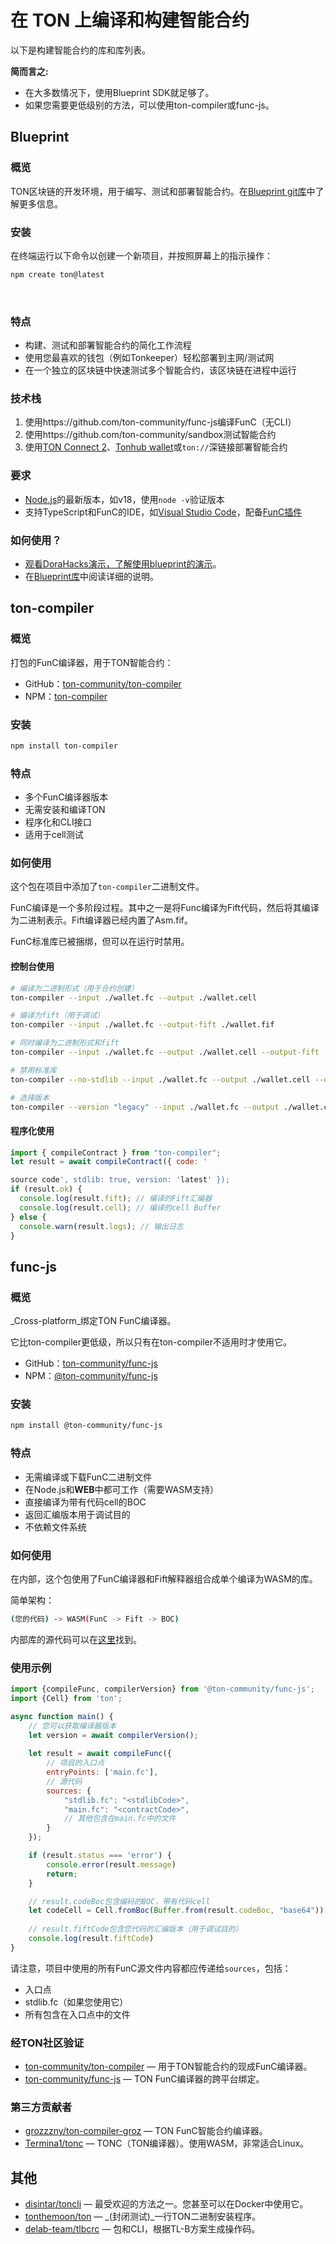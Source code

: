 # 在 TON 上编译和构建智能合约

以下是构建智能合约的库和库列表。

**简而言之:**

- 在大多数情况下，使用Blueprint SDK就足够了。
- 如果您需要更低级别的方法，可以使用ton-compiler或func-js。

## Blueprint

### 概览

TON区块链的开发环境，用于编写、测试和部署智能合约。在[Blueprint git库](https://github.com/ton-community/blueprint)中了解更多信息。

### 安装

在终端运行以下命令以创建一个新项目，并按照屏幕上的指示操作：

```bash
npm create ton@latest
```

&nbsp;

### 特点

- 构建、测试和部署智能合约的简化工作流程
- 使用您最喜欢的钱包（例如Tonkeeper）轻松部署到主网/测试网
- 在一个独立的区块链中快速测试多个智能合约，该区块链在进程中运行

### 技术栈

1. 使用https://github.com/ton-community/func-js编译FunC（无CLI）
2. 使用https://github.com/ton-community/sandbox测试智能合约
3. 使用[TON Connect 2](https://github.com/ton-connect)、[Tonhub wallet](https://tonhub.com/)或`ton://`深链接部署智能合约

### 要求

- [Node.js](https://nodejs.org)的最新版本，如v18，使用`node -v`验证版本
- 支持TypeScript和FunC的IDE，如[Visual Studio Code](https://code.visualstudio.com/)，配备[FunC插件](https://marketplace.visualstudio.com/items?itemName=tonwhales.func-vscode)

### 如何使用？

- [观看DoraHacks演示，了解使用blueprint的演示](https://www.youtube.com/watch?v=5ROXVM-Fojo)。
- 在[Blueprint库](https://github.com/ton-community/blueprint#create-a-new-project)中阅读详细的说明。

## ton-compiler

### 概览

打包的FunC编译器，用于TON智能合约：

- GitHub：[ton-community/ton-compiler](https://github.com/ton-community/ton-compiler)
- NPM：[ton-compiler](https://www.npmjs.com/package/ton-compiler)

### 安装

```bash npm2yarn
npm install ton-compiler
```

### 特点

- 多个FunC编译器版本
- 无需安装和编译TON
- 程序化和CLI接口
- 适用于cell测试

### 如何使用

这个包在项目中添加了`ton-compiler`二进制文件。

FunC编译是一个多阶段过程。其中之一是将Func编译为Fift代码，然后将其编译为二进制表示。Fift编译器已经内置了Asm.fif。

FunC标准库已被捆绑，但可以在运行时禁用。

#### 控制台使用

```bash
# 编译为二进制形式（用于合约创建）
ton-compiler --input ./wallet.fc --output ./wallet.cell

# 编译为fift（用于调试）
ton-compiler --input ./wallet.fc --output-fift ./wallet.fif

# 同时编译为二进制形式和fift
ton-compiler --input ./wallet.fc --output ./wallet.cell --output-fift ./wallet.fif

# 禁用标准库
ton-compiler --no-stdlib --input ./wallet.fc --output ./wallet.cell --output-fift ./wallet.fif

# 选择版本
ton-compiler --version "legacy" --input ./wallet.fc --output ./wallet.cell --output-fift ./wallet.fif
```

#### 程序化使用

```javascript
import { compileContract } from "ton-compiler";
let result = await compileContract({ code: '

source code', stdlib: true, version: 'latest' });
if (result.ok) {
  console.log(result.fift); // 编译的Fift汇编器
  console.log(result.cell); // 编译的cell Buffer
} else {
  console.warn(result.logs); // 输出日志
}
```

## func-js

### 概览

_Cross-platform_绑定TON FunC编译器。

它比ton-compiler更低级，所以只有在ton-compiler不适用时才使用它。

- GitHub：[ton-community/func-js](https://github.com/ton-community/func-js)
- NPM：[@ton-community/func-js](https://www.npmjs.com/package/@ton-community/func-js)

### 安装

```bash npm2yarn
npm install @ton-community/func-js
```

### 特点

- 无需编译或下载FunC二进制文件
- 在Node.js和**WEB**中都可工作（需要WASM支持）
- 直接编译为带有代码cell的BOC
- 返回汇编版本用于调试目的
- 不依赖文件系统

### 如何使用

在内部，这个包使用了FunC编译器和Fift解释器组合成单个编译为WASM的库。

简单架构：

```bash
(您的代码) -> WASM(FunC -> Fift -> BOC)
```

内部库的源代码可以在[这里](https://github.com/ton-blockchain/ton/tree/testnet/crypto/funcfiftlib)找到。

### 使用示例

```javascript
import {compileFunc, compilerVersion} from '@ton-community/func-js';
import {Cell} from 'ton';

async function main() {
    // 您可以获取编译器版本
    let version = await compilerVersion();
    
    let result = await compileFunc({
        // 项目的入口点
        entryPoints: ['main.fc'],
        // 源代码
        sources: {
            "stdlib.fc": "<stdlibCode>",
            "main.fc": "<contractCode>",
            // 其他包含在main.fc中的文件
        }
    });

    if (result.status === 'error') {
        console.error(result.message)
        return;
    }

    // result.codeBoc包含编码的BOC，带有代码cell
    let codeCell = Cell.fromBoc(Buffer.from(result.codeBoc, "base64"))[0];
    
    // result.fiftCode包含您代码的汇编版本（用于调试目的）
    console.log(result.fiftCode)
}
```

请注意，项目中使用的所有FunC源文件内容都应传递给`sources`，包括：

- 入口点
- stdlib.fc（如果您使用它）
- 所有包含在入口点中的文件

### 经TON社区验证

- [ton-community/ton-compiler](/develop/smart-contracts/sdk/javascript#ton-compiler) — 用于TON智能合约的现成FunC编译器。
- [ton-community/func-js](/develop/smart-contracts/sdk/javascript#func-js) — TON FunC编译器的跨平台绑定。

### 第三方贡献者

- [grozzzny/ton-compiler-groz](https://github.com/grozzzny/ton-compiler-groz) — TON FunC智能合约编译器。
- [Termina1/tonc](https://github.com/Termina1/tonc) — TONC（TON编译器）。使用WASM，非常适合Linux。

## 其他

- [disintar/toncli](https://github.com/disintar/toncli) — 最受欢迎的方法之一。您甚至可以在Docker中使用它。
- [tonthemoon/ton](https://github.com/tonthemoon/ton) — _(封闭测试)_一行TON二进制安装程序。
- [delab-team/tlbcrc](https://github.com/delab-team/tlbcrc) — 包和CLI，根据TL-B方案生成操作码。
